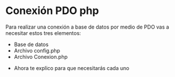 # Conexión PDO php
Para realizar una conexión a base de datos por medio de PDO vas a necesitar estos tres elementos:
- Base de datos
- Archivo config.php
- Archivo Conexion.php

* Ahora te explico para que necesitarás cada uno

